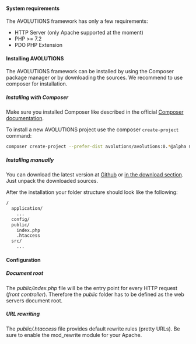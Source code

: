 #### System requirements

The AVOLUTIONS framework has only a few requirements:
* HTTP Server (only Apache supported at the moment)
* PHP >= 7.2
* PDO PHP Extension

#### Installing AVOLUTIONS

The AVOLUTIONS framework can be installed by using the Composer package manager or by downloading the sources.
We recommend to use composer for installation.

##### Installing with Composer

Make sure you installed Composer like described in the official [Composer documentation](https://getcomposer.org/).

To install a new AVOLUTIONS project use the composer ```create-project``` command:
```bash
composer create-project --prefer-dist avolutions/avolutions:0.*@alpha myproject
```

##### Installing manually

You can download the latest version at [Github](https://github.com/avolutions/avolutions) or [in the download section](https://avolutions.org/download). Just unpack the downloaded sources.

After the installation your folder structure should look like the following:
```bash
/
  application/
    ...
  config/
  public/
    index.php
    .htaccess
  src/
    ...
```
#### Configuration
##### Document root

The *public/index.php* file will be the entry point for every HTTP request (*front controller*).
Therefore the *public* folder has to be defined as the web servers document root.

##### URL rewriting

The *public/.htaccess* file provides default rewrite rules (pretty URLs). Be sure to enable the mod_rewrite module for your Apache.
